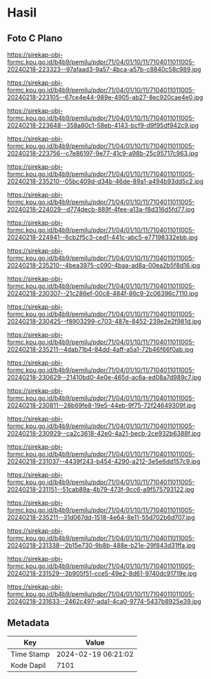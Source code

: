 # Hasil

## Foto C Plano

https://sirekap-obj-formc.kpu.go.id/b4b9/pemilu/pdpr/71/04/01/10/11/7104011011005-20240218-223323--97afaad3-9a57-4bca-a57b-c8840c58c989.jpg

https://sirekap-obj-formc.kpu.go.id/b4b9/pemilu/pdpr/71/04/01/10/11/7104011011005-20240218-223105--67ce4e44-989e-4905-ab27-8ec920cae4e0.jpg

https://sirekap-obj-formc.kpu.go.id/b4b9/pemilu/pdpr/71/04/01/10/11/7104011011005-20240218-223648--358a80c1-58eb-4143-bcf9-d9f95df942c9.jpg

https://sirekap-obj-formc.kpu.go.id/b4b9/pemilu/pdpr/71/04/01/10/11/7104011011005-20240218-223756--c7e86197-9e77-41c9-a98b-25c95717c963.jpg

https://sirekap-obj-formc.kpu.go.id/b4b9/pemilu/pdpr/71/04/01/10/11/7104011011005-20240218-235210--05bc409d-d34b-46de-89a1-a494b93dd5c2.jpg

https://sirekap-obj-formc.kpu.go.id/b4b9/pemilu/pdpr/71/04/01/10/11/7104011011005-20240218-224029--d774decb-889f-4fee-a13a-f8d316d5fd77.jpg

https://sirekap-obj-formc.kpu.go.id/b4b9/pemilu/pdpr/71/04/01/10/11/7104011011005-20240218-224941--6cb2f5c3-ced1-441c-abc5-e77198332ebb.jpg

https://sirekap-obj-formc.kpu.go.id/b4b9/pemilu/pdpr/71/04/01/10/11/7104011011005-20240218-235210--4bea3975-c090-4baa-ad8a-00ea2b5f8d16.jpg

https://sirekap-obj-formc.kpu.go.id/b4b9/pemilu/pdpr/71/04/01/10/11/7104011011005-20240218-230307--21c286ef-00c8-484f-86c9-2c06396c7110.jpg

https://sirekap-obj-formc.kpu.go.id/b4b9/pemilu/pdpr/71/04/01/10/11/7104011011005-20240218-230425--f8903299-c703-487e-8452-239e2e2f981d.jpg

https://sirekap-obj-formc.kpu.go.id/b4b9/pemilu/pdpr/71/04/01/10/11/7104011011005-20240218-235211--4dab71b4-84dd-4aff-a5a1-72b46f66f0ab.jpg

https://sirekap-obj-formc.kpu.go.id/b4b9/pemilu/pdpr/71/04/01/10/11/7104011011005-20240218-230629--21410bd0-4e0e-465d-ac6a-ed08a7d989c7.jpg

https://sirekap-obj-formc.kpu.go.id/b4b9/pemilu/pdpr/71/04/01/10/11/7104011011005-20240218-230811--28b69fe8-19e5-44eb-9f75-72f24649309f.jpg

https://sirekap-obj-formc.kpu.go.id/b4b9/pemilu/pdpr/71/04/01/10/11/7104011011005-20240218-230929--ca2c3618-42e0-4a21-becb-2ce932b6388f.jpg

https://sirekap-obj-formc.kpu.go.id/b4b9/pemilu/pdpr/71/04/01/10/11/7104011011005-20240218-231037--4439f243-b454-4290-a212-3e5e6dd157c9.jpg

https://sirekap-obj-formc.kpu.go.id/b4b9/pemilu/pdpr/71/04/01/10/11/7104011011005-20240218-231151--51cab89a-4b79-473f-9cc6-a9f575793122.jpg

https://sirekap-obj-formc.kpu.go.id/b4b9/pemilu/pdpr/71/04/01/10/11/7104011011005-20240218-235211--31d067dd-1518-4e64-8e11-55d702b6d707.jpg

https://sirekap-obj-formc.kpu.go.id/b4b9/pemilu/pdpr/71/04/01/10/11/7104011011005-20240218-231338--2b15e730-9b8b-488e-b21e-29f843d31ffa.jpg

https://sirekap-obj-formc.kpu.go.id/b4b9/pemilu/pdpr/71/04/01/10/11/7104011011005-20240218-231529--3b905f51-cce5-49e2-8d61-9740dc91719e.jpg

https://sirekap-obj-formc.kpu.go.id/b4b9/pemilu/pdpr/71/04/01/10/11/7104011011005-20240218-231633--2462c497-ada1-4ca0-9774-5437b8925e39.jpg


## Metadata

| Key        | Value               |
| ---------- | ------------------- |
| Time Stamp | 2024-02-19 06:21:02 |
| Kode Dapil | 7101                |



